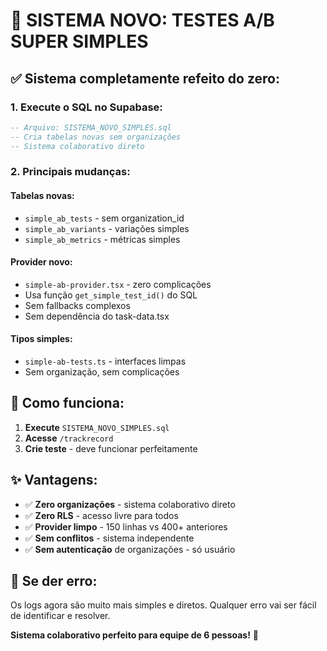 # 🚀 SISTEMA NOVO: TESTES A/B SUPER SIMPLES

## ✅ Sistema completamente refeito do zero:

### 1. **Execute o SQL no Supabase:**
```sql
-- Arquivo: SISTEMA_NOVO_SIMPLES.sql
-- Cria tabelas novas sem organizações
-- Sistema colaborativo direto
```

### 2. **Principais mudanças:**

#### **Tabelas novas:**
- `simple_ab_tests` - sem organization_id
- `simple_ab_variants` - variações simples  
- `simple_ab_metrics` - métricas simples

#### **Provider novo:**
- `simple-ab-provider.tsx` - zero complicações
- Usa função `get_simple_test_id()` do SQL
- Sem fallbacks complexos
- Sem dependência do task-data.tsx

#### **Tipos simples:**
- `simple-ab-tests.ts` - interfaces limpas
- Sem organização, sem complicações

## 🎯 Como funciona:

1. **Execute** `SISTEMA_NOVO_SIMPLES.sql`
2. **Acesse** `/trackrecord` 
3. **Crie teste** - deve funcionar perfeitamente

## ✨ Vantagens:

- ✅ **Zero organizações** - sistema colaborativo direto
- ✅ **Zero RLS** - acesso livre para todos
- ✅ **Provider limpo** - 150 linhas vs 400+ anteriores
- ✅ **Sem conflitos** - sistema independente
- ✅ **Sem autenticação** de organizações - só usuário

## 🔧 Se der erro:

Os logs agora são muito mais simples e diretos. Qualquer erro vai ser fácil de identificar e resolver.

**Sistema colaborativo perfeito para equipe de 6 pessoas!** 🎉